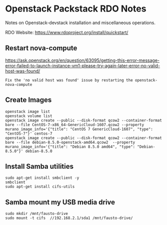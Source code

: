 # Openstack Packstack RDO Notes

Notes on Openstack-devstack installation and miscellaneous operations.

RDO Website: https://www.rdoproject.org/install/quickstart/

## Restart nova-compute
https://ask.openstack.org/en/question/63095/getting-this-error-message-error-failed-to-launch-instance-vm1-please-try-again-later-error-no-valid-host-was-found/
```
Fix the 'no valid host was found' issue by restarting the openstack-nova-compute
```

## Create Images
```
openstack image list
openstack volume list
openstack image create --public --disk-format qcow2 --container-format bare --file CentOS-7-x86_64-GenericCloud-1607.qcow2 --property murano_image_info='{"title": "CentOS 7 GenericCloud-1607", "type": "CentOS-7"}' centos-7
openstack image create --public --disk-format qcow2 --container-format bare --file debian-8.5.0-openstack-amd64.qcow2  --property murano_image_info='{"title": "Debian 8.5.0 amd64", "type": "Debian-8.5.0"}' debian-8.5.0
```

## Install Samba utilities
```
sudo apt-get install smbclient -y
smbclient
sudo apt-get install cifs-utils
```

## Samba mount my USB media drive
```
sudo mkdir /mnt/fausto-drive
sudo mount -t cifs  //192.168.2.1/sda1 /mnt/fausto-drive/
```
